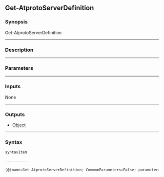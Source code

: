 Get-AtprotoServerDefinition
---------------------------




### Synopsis

Get-AtprotoServerDefinition 




---


### Description


---


### Parameters


---


### Inputs
None




---


### Outputs
* [Object](https://learn.microsoft.com/en-us/dotnet/api/System.Object)






---


### Syntax
```PowerShell
syntaxItem
```
```PowerShell
----------
```
```PowerShell
{@{name=Get-AtprotoServerDefinition; CommonParameters=False; parameter=System.Object[]}}
```
